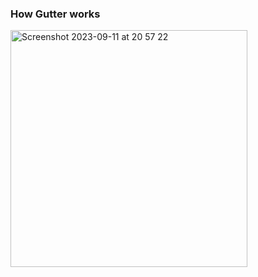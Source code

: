 ### How Gutter works

<img width="379" alt="Screenshot 2023-09-11 at 20 57 22" src="https://github.com/comfortdelgro/compass-design/assets/119040724/29cc37f4-d099-48d6-929d-92cda9dbb369">

